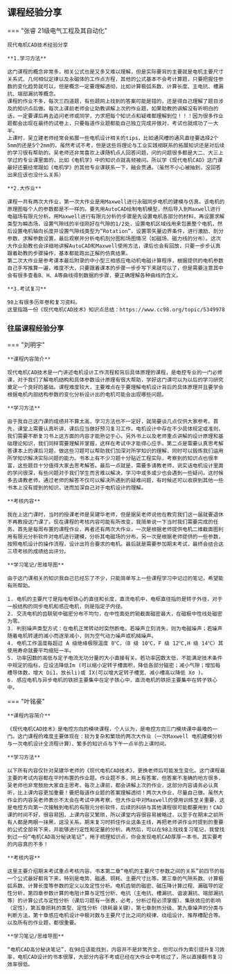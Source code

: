 ## 课程经验分享

=== "张睿 21级电气工程及其自动化"

	现代电机CAD技术经验分享

	**1.学习方法**

	这门课程的概念非常多，相关公式也是又多又难以理解，但是实际要背的主要就是电机主要尺寸关系式、几何相似定律以及永磁体的工作点方程，其他的公式基本不会考计算题，只要把握住参数的变化趋势就可以，但是概念一定要理解透彻，比如计算极弧系数、计算长度、主电抗、槽漏抗、端部漏抗等概念。
	课程的作业不多，每次三四道题，有些题网上找到的答案可能是错的，还是得自己理解了题目涉及的知识点后做。每次上课前老师会让助教讲解上次的作业题，如果助教的讲解没有听明白的话，一定要课后再去追问老师或同学，力求把每个知识点和疑难都理解到位！！！因为很多作业题都会出现在最终的试卷上，只要每道作业题都能自己独立完成并做对，考试也就成功了一大半。
	上课时，吴立建老师经常会拓展一些电机设计相关的tips，比如通风槽的通风直径要选择2个5mm的还是5个2mm的，虽然考试不考，但是这些将理论与工业实践相联系的拓展知识还是对后续的学习很有帮助的。吴老师还非常喜欢上课随机点人回答问题，问的问题很多都是大二、大三上学过的专业课里面的，比如《电机学》中的知识点就高频被问。所以学《现代电机CAD》这门课最好还要经常跟如《电机学》的其他专业课联系一下，融会贯通。（虽然不小心被抽到，没回答出来应该也没什么关系）

	**2.大作业**

	课程一共有两次大作业，第一次大作业是用Maxwell进行永磁同步电机的建模与仿真。该电机的原理图每个人的参数都是不一样的。要先用AutoCAD绘制电机模型，然后导入到Maxwell进行电磁场有限元分析。用Maxwell进行有限元分析的步骤是先设置电机各部分的材料，再设置求解类型为瞬态场，设置气隙线的半径刚好在气隙的1/2处，设置电机区域线用来包裹整个电机，然后设置电机轴向长度并设置气隙线类型为“Rotation”，设置零矢量边界条件，进行激励、剖分参数、求解参数设置，最后观察并分析电机剖分图和场图情况（如磁场、磁力线的分布）。这次大作业助教也会详细地讲解AutoCAD和Maxwell使用方法，课后也会有回放，只要一步步认真跟着助教的步骤操作，基本都能跑出正解的仿真结果。
	第二次大作业是参考课本最后附录的中小型三相感应电动机电磁计算程序，根据提供的电机参数自己手写推算一遍，难度不大，只要跟着课本的步骤一步步写下来就可以了，但是需要注意其中会有很多查看B、H、A等曲线得到数据的步骤，要正确理解各种曲线的含义。
	
	**3.考试复习**

	98上有很多历年卷和复习资料。
	这里指路一份《现代电机CAD技术》知识点总结：https://www.cc98.org/topic/5349978


### 往届课程经验分享

=== "刘明宇"

	**课程内容简介**

	现代电机CAD技术是一门讲述电机设计工作流程和背后具体原理的课程，是电控专业的一门必修课，对于我们了解电机结构和具体参数设计原理有很大帮助，学好这门课可以为以后的学习研究奠定一个良好的基础。课程难度较大，主要难点在于要理解电机设计背后的具体原理并且要学会根据电机内部结构参数的变化分析设计出的电机可能会出现哪些问题。

	**学习方法**

	由于我自己这门课的成绩并不算太高，学习方法也不一定好，就简要谈几点仅供大家参考。首先，课堂上需要认真听讲，课后应当做好预习复习工作。电机设计中存在不少具体规定或准则，我们需要不断复习书上这方面的内容才能熟记于心，另外书上以及老师重点讲解的设计原理和基础理论知识，我们同样需要理解并掌握，这样在考试中才能得心应手。第二点是需要认真思考解答课本上的课后习题，做这些习题可以帮助我们加深对所学知识的理解，同时可以锻炼我们运用所学知识解决实际问题的能力。书本上有不少习题十分贴近工程实际，考察到的知识点也很丰富，这些题目十分值得大家去思考解答。最后一点就是，需要多请教老师，说实话电机设计里面的学问很深，有些问题对于我们学生而言难以解决，学习中或多或少也会遇到一些疑问，这时候多去请教老师，通过老师的解答不仅可以解决所遇到的疑难问题，有时候还可以收获到其他一些书本上没有提到的知识，进而加深自己对于电机设计的理解。

	**考核内容**

	我在上这门课时，当时的授课老师是吴建华老师，但是据吴老师说他在教完我们这一届就要退休不再教授这门课了。现在课程的考核内容可能有所改变，我简单说一下当时我们需要完成的任务。首先是每周布置的课程作业，再者还有两次大作业，一次是根据老师提供电机二维截面图利用有限元分析软件对电机进行建模，分析其电磁场的分布，另一次是根据老师提供的一些参数，按照电机设计的操作流程，设计出符合要求的电机。最后就是需要参加期末考试，最终会结合这三项考核的成绩给出评分。

	**学习笔记/思维导图**

	由于这门课相关的知识我自己已经忘了不少，只能简单写上一些课程学习中记过的笔记，希望能有所帮助。

	1. 电机的主要尺寸是指电枢铁心的直径和长度，直流电机中，电枢直径指的是转子外径，对于一般结构的同步电机和感应电机，则是指定子内径。
	2. 交流电机的齿联轭中磁密分布不均匀，在中性面处的轭截面磁密最大，在磁极中性线处磁密为零。
	3. 判别噪声类型方式：在电机正常转动时突然断电，若噪声立刻消失，则为电磁噪声；若噪声随着电机转速的减小而逐渐减小，则为空气动力噪声或机械噪声。
	4. 电机工作温度每超过 A 级绝缘极限温度 8℃，（B 级 10℃，F 级 12℃,H 级 14℃）其使用寿命就要平均缩短一半。
	5. 功率因数的高低与定子电流无功分量的大小直接有关。若功率因数太低，不能满足技术条件中规定的指标，应设法降低Im (可以缩小定转子槽面积，降低各部分磁密；减小气隙；增加每槽导体数，增大 Di1，放长li)或 IX(可以增大定转子槽宽、减小槽高以降低 Xσ )。
	6. 感应电机与异步电机的铁损主要集中在定子铁心中，直流电机的铁损主要集中在转子铁心中。

=== "叶铭豪"

	**课程内容简介**

	《现代电机CAD技术》是电控方向的模块课程，个人认为，是电控方向三门模块课中最难的一门。这门课程的难度主要体现在：较为复杂和繁琐的两次大作业（一次Maxwell 电机建模分析与一次电机设计全流程计算）、繁多的知识点与下午一点半的上课时间。

	**学习方法**

	以下所有内容仅针对吴建华老师的《现代电机CAD技术》，更换老师后可能发生变化。这门课程最主要的考试内容都在平时布置的作业题。作业题不多，网上有答案，但答案不准确的地方很多，吴老师也非常鼓励大家自主思考。每次上课前，都会讲解上次的作业，这部分内容请务必认真听，比上课内容更加重要！要把每道作业题的答案理解透彻！两次大作业，尽量自己做。虽然大作业的内容吴老师表示不太会在考试中再考察，但大作业中对Maxwell的使用训练至关重要，这是电控方向第一次接触到电机的有限元分析软件，后续的科研与其他课程很可能都要用到！CAD课的时间不好，很容易困，上课内容又繁琐，所以课堂内容很容易被略过，以至于在期末之前所有人都是两眼一抹黑，这没关系。期末复习时抓住作业这条主线，再把老师讲作业时提到的重要的公式全部背下来，并能够进行定性和定量的分析。再然后，可以在98上找找复习笔记，我曾找到过一份“电机CAD高分秘诀笔记”，用于梳理知识点，你会发现电机CAD厚厚一本书，其实要考的内容真的不多！

	**考核内容**

	这里主要介绍期末考试重点考核内容。书本第二章“电机的主要尺寸参数之间的关系”前四节的每一个公式最好都背下来，特别是电势、磁通、铜耗、主要尺寸比等。第三章的气隙系数、计算极弧系数、计算长度等参数的定义以及定性分析。电机齿轭的磁密、磁压降计算过程、漏磁导的定性分析，第四章参数计算的电阻计算与定性分析、电抗（主电抗、槽漏抗、谐波漏抗、端部漏抗等）的计算公式与定性分析（课后习题有一张表，必考，分析过程必须掌握）、集肤效应的影响（定性），第五章损耗的类型、定性分析（铁耗最关键），第七章耐热分级、第九章噪声的分类与判断方法，第十章感应电机设计中极对数与主要尺寸比之间的规律、绕组设计、推荐槽配合等。以及所有的作业题，都很重要。

	**学习笔记/思维导图**

	“电机CAD高分秘诀笔记”，在98应该能找到，内容并不是非常齐全，但可以作为索引提升复习效率，电机CAD设计的书本很厚，大部分内容不考或已经在大作业中考核过了，所以直接翻书复习效率很低。